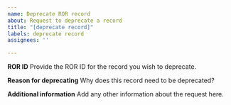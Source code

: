 ```yaml
---
name: Deprecate ROR record
about: Request to deprecate a record
title: "[deprecate record]"
labels: deprecate record
assignees: ''

---
```


**ROR ID**
Provide the ROR ID for the record you wish to deprecate.

**Reason for deprecating**
Why does this record need to be deprecated?

**Additional information**
Add any other information about the request here.
